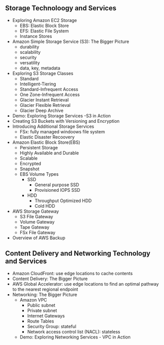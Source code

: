 ## Storage Technoloogy and Services
  - Exploring Amazon EC2 Storage
    - EBS: Elastic Block Store
    - EFS: Elastic File System
    - Instance Stores
  - Amazon Simple Storage Service (S3): The Bigger Picture
    - durability
    - scalability
    - security
    - versatility
    - data, key, metadata
  - Exploring S3 Storage Classes
    - Standard
    - Intelligent-Tiering
    - Standard-Infrequent Access
    - One Zone-Infrequent Access
    - Glacier Instant Retrieval
    - Glacier Flexible Retrieval
    - Glacier Deep Archive
  - Demo: Exploring Storage Services -S3 in Action
  - Creating S3 Buckets with Versioning and Encryption
  - Introducing Additional Storage Services
    - FSx: fully managed windoows file system
    - Elastic Disaster Recoovery
  - Amazon Elastic Block Store(EBS)
    - Persistent Storage
    - Highly Available and Durable
    - Scalable 
    - Encrypted
    - Snapshot
    - EBS Volume Types
      - SSD
        - General purpose SSD
        - Provisioned IOPS SSD
      - HDD
        - Throughput Optimized HDD
        - Cold HDD
  - AWS Storage Gateway
    - S3 File Gateway
    - Volume Gateway
    - Tape Gateway
    - FSx File Gateway
  - Overview of AWS Backup
## Content Delivery and Networking Technology and Services
  - Amazon CloudFront: use edge locations to cache contents
  - Content Delivery: The Bigger Picture
  - AWS Global Accelerator: use edge locations to find an optimal pathway to the nearest regional endpoint
  - Networking: The Bigger Picture
    - Amazon VPC
      - Public subnet
      - Private subnet
      - Internet Gateways
      - Route Tables
      - Security Group: stateful
      - Network access control list (NACL): stateless
    - Demo: Exploring Networking Services - VPC in Action

